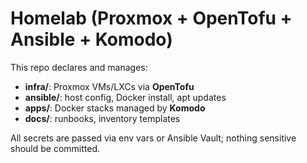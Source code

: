# Homelab (Proxmox + OpenTofu + Ansible + Komodo)

This repo declares and manages:
- **infra/**: Proxmox VMs/LXCs via **OpenTofu**
- **ansible/**: host config, Docker install, apt updates
- **apps/**: Docker stacks managed by **Komodo**
- **docs/**: runbooks, inventory templates

All secrets are passed via env vars or Ansible Vault; nothing sensitive should be committed.

